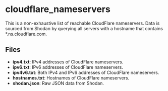 # cloudflare_nameservers
This is a non-exhaustive list of reachable CloudFlare nameservers. Data is sourced from Shodan by querying all servers with a hostname that contains *.ns.cloudflare.com. 


## Files

- **ipv4.txt**: IPv4 addresses of CloudFlare nameservers.
- **ipv6.txt**: IPv6 addresses of CloudFlare nameservers.
- **ipv4v6.txt**: Both IPv4 and IPv6 addresses of CloudFlare nameservers.
- **hostnames.txt**:  Hostnames of CloudFlare nameservers.
- **shodan.json**: Raw JSON data from Shodan.

